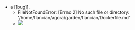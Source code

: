 - a [[bug]].
    - FileNotFoundError: [Errno 2] No such file or directory: '/home/flancian/agora/garden/flancian/Dockerfile.md'
    - ![](https://doc.anagora.org/uploads/upload_a806f7ca87ddd217b8a7d9f597cd2f40.png)
